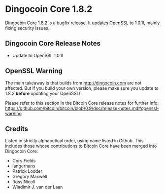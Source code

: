 # Dingocoin Core 1.8.2

Dingocoin Core 1.8.2 is a bugfix release. It updates OpenSSL to 1.0.1l, mainly fixing security issues.

## Dingocoin Core Release Notes

* Update to OpenSSL 1.0.1l


## OpenSSL Warning

The main takeaway is that builds from http://dingocoin.com are not affected. But if you build your own version,
please make sure you update to 1.8.2 **before** updating your OpenSSL!

Please refer to this section in the Bitcoin Core release notes for further info: https://github.com/bitcoin/bitcoin/blob/0.9/doc/release-notes.md#openssl-warning


## Credits

Listed in strictly alphabetical order, using name listed in Github. This
includes those whose contributions to Bitcoin Core have been merged
into Dingocoin Core:

* Cory Fields
* langerhans
* Patrick Lodder
* Gregory Maxwell
* Ross Nicoll
* Wladimir J. van der Laan
